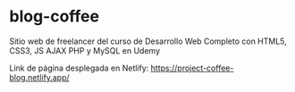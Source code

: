 # blog-coffee
Sitio web de freelancer del curso de Desarrollo Web Completo con HTML5, CSS3, JS AJAX PHP y MySQL en Udemy

Link de página desplegada en Netlify: https://project-coffee-blog.netlify.app/